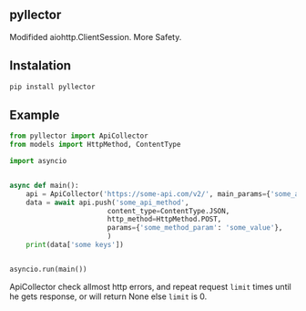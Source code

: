 ## pyllector
Modifided aiohttp.ClientSession. More Safety.

## Instalation

```Bash
pip install pyllector 
```

## Example

```Python
from pyllector import ApiCollector
from models import HttpMethod, ContentType

import asyncio


async def main():
    api = ApiCollector('https://some-api.com/v2/', main_params={'some_api_key': 'some...'})
    data = await api.push('some_api_method',
                        content_type=ContentType.JSON,
                        http_method=HttpMethod.POST,
                        params={'some_method_param': 'some_value'},
                        )
    print(data['some keys'])


asyncio.run(main())

```

ApiCollector check allmost http errors,
 and repeat request `limit` times until he gets response,
 or will return None else `limit` is 0.
